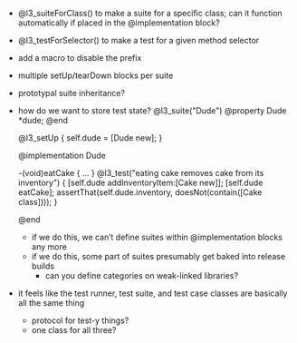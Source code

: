 - @l3_suiteForClass() to make a suite for a specific class; can it function automatically if placed in the @implementation block?
- @l3_testForSelector() to make a test for a given method selector
- add a macro to disable the prefix
- multiple setUp/tearDown blocks per suite
- prototypal suite inheritance?
- how do we want to store test state?
	@l3_suite("Dude")
	@property Dude *dude;
	@end
	
	@l3_setUp {
		self.dude = [Dude new];
	}
	
	@implementation Dude
	
	-(void)eatCake { … }
	@l3_test("eating cake removes cake from its inventory") {
		[self.dude addInventoryItem:[Cake new]];
		[self.dude eatCake];
		assertThat(self.dude.inventory, doesNot(contain([Cake class])));
	}
	
	@end
	- if we do this, we can’t define suites within @implementation blocks any more
	- if we do this, some part of suites presumably get baked into release builds
		- can you define categories on weak-linked libraries?
- it feels like the test runner, test suite, and test case classes are basically all the same thing
	- protocol for test-y things?
	- one class for all three?